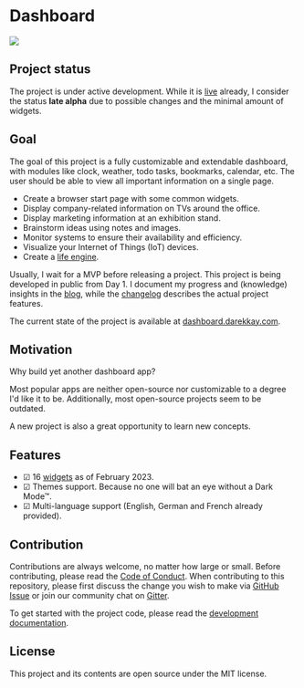 # Dashboard

![](./assets/img/dashboard.jpg)

## Project status

The project is under active development. While it is [live](https://dashboard.darekkay.com) already, I consider the status **late alpha** due to possible changes and the minimal amount of widgets.

## Goal

The goal of this project is a fully customizable and extendable dashboard, with modules like clock, weather, todo tasks, bookmarks, calendar, etc. The user should be able to view all important information on a single page.

- Create a browser start page with some common widgets.
- Display company-related information on TVs around the office.
- Display marketing information at an exhibition stand.
- Brainstorm ideas using notes and images.
- Monitor systems to ensure their availability and efficiency.
- Visualize your Internet of Things (IoT) devices.
- Create a [life engine](https://github.com/samsquire/ideas#5-life-engine).

Usually, I wait for a MVP before releasing a project. This project is being developed in public from Day 1. I document my progress and (knowledge) insights in the [blog](https://dashboard.darekkay.com/docs/blog/), while the [changelog](https://dashboard.darekkay.com/docs/changelog/) describes the actual project features.

The current state of the project is available at [dashboard.darekkay.com](https://dashboard.darekkay.com).

## Motivation

Why build yet another dashboard app?

Most popular apps are neither open-source nor customizable to a degree I'd like it to be. Additionally, most open-source projects seem to be outdated.

A new project is also a great opportunity to learn new concepts.

## Features

- ☑ 16 [widgets](widgets/README.md) as of February 2023.
- ☑ Themes support. Because no one will bat an eye without a Dark Mode™.
- ☑ Multi-language support (English, German and French already provided).

## Contribution

Contributions are always welcome, no matter how large or small. Before contributing, please read the [Code of Conduct](https://github.com/darekkay/dashboard/blob/master/CODE_OF_CONDUCT.md). When contributing to this repository, please first discuss the change you wish to make via [GitHub Issue](https://github.com/darekkay/dashboard/issues/new) or join our community chat on [Gitter](https://gitter.im/darekkay-dashboard/community).

To get started with the project code, please read the [development documentation](development/README.md).

## License

This project and its contents are open source under the MIT license.
